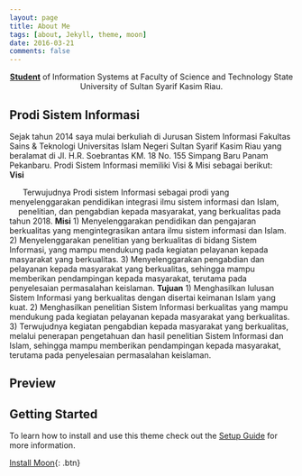 ```yaml
---
layout: page
title: About Me
tags: [about, Jekyll, theme, moon]
date: 2016-03-21
comments: false
---
```

    
<center><a href="http://taylantatli.github.io/Moon"><b>Student</b></a> of Information Systems at Faculty of Science and Technology State  University of Sultan Syarif Kasim Riau.</center>

## Prodi Sistem Informasi
   Sejak tahun 2014 saya mulai berkuliah di Jurusan Sistem Informasi Fakultas Sains & Teknologi Universitas Islam Negeri Sultan Syarif      Kasim Riau yang beralamat di Jl. H.R. Soebrantas KM. 18 No. 155 Simpang Baru Panam Pekanbaru. Prodi Sistem Informasi memiliki Visi &    Misi sebagai berikut:
       <b>Visi</b>
<p>        Terwujudnya Prodi  sistem Informasi sebagai prodi yang menyelenggarakan pendidikan integrasi ilmu sistem informasi dan Islam,           penelitian, dan pengabdian kepada masyarakat, yang berkualitas pada tahun 2018.
        <b>Misi</b>
        1) Menyelenggarakan pendidikan dan pengajaran berkualitas yang mengintegrasikan antara ilmu sistem informasi dan Islam.
        2) Menyelenggarakan penelitian yang berkualitas di bidang Sistem Informasi, yang mampu mendukung pada kegiatan pelayanan kepada            masyarakat yang berkualitas.
        3) Menyelenggarakan pengabdian dan pelayanan kepada masyarakat yang berkualitas, sehingga mampu memberikan pendampingan kepada              masyarakat, terutama pada penyelesaian permasalahan keislaman.
        <b>Tujuan</b>
        1) Menghasilkan lulusan Sistem Informasi yang berkualitas dengan disertai keimanan Islam yang kuat.
        2) Menghasilkan penelitian Sistem Informasi berkualitas yang mampu mendukung pada kegiatan pelayanan  kepada masyarakat yang                berkualitas.
        3) Terwujudnya kegiatan pengabdian kepada masyarakat yang berkualitas, melalui penerapan pengetahuan dan hasil penelitian Sistem            Informasi dan Islam, sehingga mampu memberikan pendampingan kepada masyarakat, terutama pada penyelesaian permasalahan                  keislaman.

## Preview

## Getting Started

To learn how to install and use this theme check out the [Setup Guide](http://taylantatli.me/Moon/moon-theme/) for more information.
      
[Install Moon](https://github.com/TaylanTatli/Moon){: .btn}
